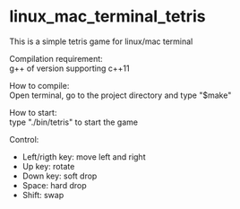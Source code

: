 # linux_mac_terminal_tetris

This is a simple tetris game for linux/mac terminal

Compilation requirement:<br />
g++ of version supporting c++11

How to compile:<br />
Open terminal, go to the project directory and type "$make"
    
How to start:<br />
type "./bin/tetris" to start the game


Control:
- Left/rigth key: move left and right
- Up key: rotate
- Down key: soft drop
- Space: hard drop
- Shift: swap
